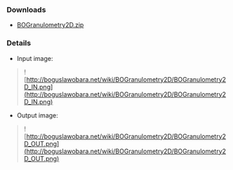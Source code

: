 ### Downloads ###
  * [BOGranulometry2D.zip](http://bioimage.googlecode.com/files/BOGranulometry2D.zip)
### Details ###
  * Input image:
> ![http://boguslawobara.net/wiki/BOGranulometry2D/BOGranulometry2D_IN.png](http://boguslawobara.net/wiki/BOGranulometry2D/BOGranulometry2D_IN.png)

  * Output image:
> ![http://boguslawobara.net/wiki/BOGranulometry2D/BOGranulometry2D_OUT.png](http://boguslawobara.net/wiki/BOGranulometry2D/BOGranulometry2D_OUT.png)